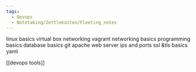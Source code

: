 ```yaml
---
tags:
  - Devops
  - Notetaking/Zettlekasten/Fleeting_notes
---
```

linux basics
virtual box networking
vagrant
networking basics
programming basics
database basics
git
apache web server
ips and ports
ssl &tls basics
yaml

[[devops tools]]

